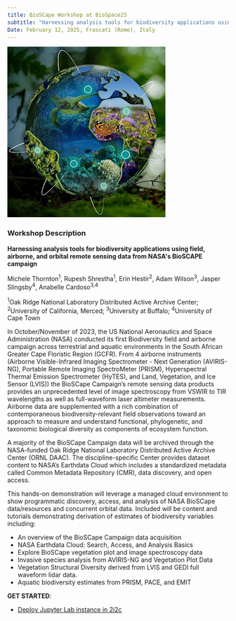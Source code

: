 ```yaml
---
title: BioSCape Workshop at BioSpace25
subtitle: "Harnessing analysis tools for biodiversity applications using field, airborne, and orbital remote sensing data from NASA's BioSCAPE campaign"
Date: February 12, 2025, Frascati (Rome), Italy
---
```


![](https://raw.githubusercontent.com/NASA-Openscapes/2025-biospace//main/tutorials/avirisng/images/BioSpace25_clip_50.jpg)

### Workshop Description
**Harnessing analysis tools for biodiversity applications using field, airborne, and orbital remote sensing data from NASA's BioSCAPE campaign**

Michele Thornton<sup>1</sup>, Rupesh Shrestha<sup>1</sup>, Erin Hestir<sup>2</sup>, Adam Wilson<sup>3</sup>, Jasper Slingsby<sup>4</sup>, Anabelle Cardoso<sup>3,4</sup>

<sup>1</sup>Oak Ridge National Laboratory Distributed Active Archive Center; <sup>2</sup>University of California, Merced; <sup>3</sup>University at Buffalo; <sup>4</sup>University of Cape Town

In October/November of 2023, the US National Aeronautics and Space Administration (NASA) conducted its first Biodiversity field and airborne campaign across terrestrial and aquatic environments in the South African Greater Cape Floristic Region (GCFR). From 4 airborne instruments (Airborne Visible-Infrared Imaging Spectrometer - Next Generation (AVIRIS-NG), Portable Remote Imaging SpectroMeter (PRISM), Hyperspectral Thermal Emission Spectrometer (HyTES), and Land, Vegetation, and Ice Sensor (LVIS)) the BioSCape Campaign’s remote sensing data products provides an unprecedented level of image spectroscopy from VSWIR to TIR wavelengths as well as full-waveform laser altimeter measurements. Airborne data are supplemented with a rich combination of contemporaneous biodiversity-relevant field observations toward an approach to measure and understand functional, phylogenetic, and taxonomic biological diversity as components of ecosystem function.

A majority of the BioSCape Campaign data will be archived through the NASA-funded Oak Ridge National Laboratory Distributed Active Archive Center (ORNL DAAC). The discipline-specific Center provides dataset content to NASA’s Earthdata Cloud which includes a standardized metadata called Common Metadata Repository (CMR), data discovery, and open access.

This hands-on demonstration will leverage a managed cloud environment to show programmatic discovery, access, and analysis of NASA BioSCape data/resources and concurrent orbital data. Included will be content and tutorials demonstrating derivation of estimates of biodiversity variables including:

- An overview of the BioSCape Campaign data acquisition
- NASA Earthdata Cloud: Search, Access, and Analysis Basics
- Explore BioSCape vegetation plot and image spectroscopy data
- Invasive species analysis from AVIRIS-NG and Vegetation Plot Data
- Vegetation Structural Diversity derived from LVIS and GEDI full waveform lidar data.
- Aquatic biodiversity estimates from PRISM, PACE, and EMIT


**GET STARTED**:    

- [Deploy Jupyter Lab instance in 2i2c](https://workshop.openscapes.2i2c.cloud/)

